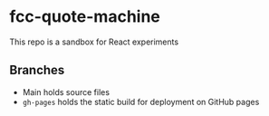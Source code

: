 # fcc-quote-machine

This repo is a sandbox for React experiments

## Branches

- Main holds source files
- `gh-pages` holds the static build for deployment on GitHub pages


